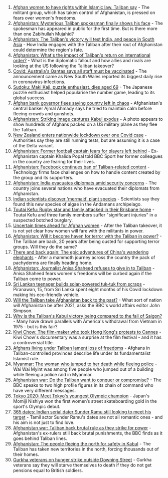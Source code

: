 1. [Afghan women to have rights within Islamic law, Taliban say](https://www.bbc.co.uk/news/world-asia-58249952) - The militant group, which has taken control of Afghanistan, is pressed on fears over women's freedoms.
2. [Afghanistan: Mysterious Taliban spokesman finally shows his face](https://www.bbc.co.uk/news/world-asia-58250607) - The spokesman has appeared in public for the first time. But is there more than one Zabihullah Mujahid?
3. [Afghanistan: The Taliban's victory will test India, and peace in South Asia](https://www.bbc.co.uk/news/world-asia-india-58240301) - How India engages with the Taliban after their rout of Afghanistan could determine the region's fate.
4. [Afghanistan: What's the impact of Taliban's return on international order?](https://www.bbc.co.uk/news/world-us-canada-58248864) - What is the diplomatic fallout and how allies and rivals are looking at the US following the Taliban takeover?
5. [Covid: Australia's Qantas says all staff must be vaccinated](https://www.bbc.co.uk/news/business-58239790) - The announcement came as New South Wales reported its biggest daily rise in coronavirus infections.
6. [Sudoku: Maki Kaji, puzzle enthusiast, dies aged 69](https://www.bbc.co.uk/news/world-asia-58243126) - The Japanese puzzle enthusiast helped popularise the number game, leading to its global success.
7. [Afghan bank governor flees saying country left in chaos](https://www.bbc.co.uk/news/business-58230941) - Afghanistan's central banker Ajmal Ahmady says he tried to maintain calm before fleeing crowds and gunshots.
8. [Afghanistan: Striking image captures Kabul exodus](https://www.bbc.co.uk/news/world-asia-58242733) - A photo appears to show hundreds of Afghans packed on a US military plane as they flee the Taliban.
9. [New Zealand enters nationwide lockdown over one Covid case](https://www.bbc.co.uk/news/world-asia-58241619) - Authorities say they are still running tests, but are assuming it is a case of the Delta variant.
10. [Afghanistan: Former football captain fears for players left behind](https://www.bbc.co.uk/sport/football/58243348) - Ex-Afghanistan captain Khalida Popal told BBC Sport her former colleagues in the country are fearing for their lives.
11. [Afghanistan: Facebook continues ban of Taliban-related content](https://www.bbc.co.uk/news/business-58239786) - Technology firms face challenges on how to handle content created by the group and its supporters.
12. [Afghanistan: India evacuates diplomats amid security concerns](https://www.bbc.co.uk/news/world-asia-india-58240296) - The country joins several nations who have evacuated their diplomats from Afghanistan.
13. [Indian scientists discover 'mermaid' plant species](https://www.bbc.co.uk/news/world-asia-india-58240416) - Scientists say they found this new species of algae in the Andamans archipelago.
14. [Toutai Kefu: Rugby star and family attacked in their Brisbane home](https://www.bbc.co.uk/news/world-australia-58227126) - Toutai Kefu and three family members suffer "significant injuries" in a suspected botched burglary.
15. [Uncertain times ahead for Afghan women](https://www.bbc.co.uk/news/world-asia-58244017) - After the Taliban takeover, it is not yet clear how women will fare with the militants in power.
16. [Afghanistan: Will it become haven for terror with the Taliban in power?](https://www.bbc.co.uk/news/world-asia-58232041) - The Taliban are back, 20 years after being ousted for supporting terror groups. Will they do the same?
17. [There and back again: The epic adventures of China's wandering elephants](https://www.bbc.co.uk/news/world-asia-china-58196663) - After a mammoth journey across the country the pack of pachyderms are finally heading home.
18. [Afghanistan: Journalist Anisa Shaheed refuses to give in to Taliban](https://www.bbc.co.uk/news/world-asia-58175088) - Anisa Shaheed fears women's freedoms will be curbed again if the Taliban come to power.
19. [Sri Lankan teenager builds solar-powered tuk-tuk from scraps](https://www.bbc.co.uk/news/world-asia-58192468) - Piranawan, 15, from Sri Lanka spent eight months of his Covid lockdown making his eco-friendly vehicle.
20. [Will the Taliban take Afghanistan back to the past?](https://www.bbc.co.uk/news/world-58224559) - What sort of nation will Afghanistan be after 2021, asks the BBC's world affairs editor John Simpson.
21. [Why is the Taliban's Kabul victory being compared to the fall of Saigon?](https://www.bbc.co.uk/news/world-asia-58234884) - Many have drawn parallels with America's withdrawal from Vietnam in 1975 - but is this fair?
22. [Kiwi Chow: The film-maker who took Hong Kong's protests to Cannes](https://www.bbc.co.uk/news/world-asia-58196411) - Kiwi Chow's documentary was a surprise at the film festival - and it has a controversial title.
23. [Afghans living under Taliban lament loss of freedoms](https://www.bbc.co.uk/news/world-asia-58191440) - Afghans in Taliban-controlled provinces describe life under its fundamentalist Islamist rule.
24. [Myanmar: The woman who jumped to her death while fleeing police](https://www.bbc.co.uk/news/world-asia-58196465) - Wai Wai Myint was among five people who jumped out of a building while fleeing a police raid in Myanmar.
25. [Afghanistan war: Do the Taliban want to conquer or compromise?](https://www.bbc.co.uk/news/world-asia-58181670) - The BBC speaks to two high profile figures in its chain of command who have very different messages.
26. [Tokyo 2020: Meet Tokyo's youngest Olympic champion](https://www.bbc.co.uk/news/world-asia-58168591) - Japan's Momiji Nishiya won the first women’s street skateboarding gold in the sport's Olympic debut.
27. [365 dates: Indian serial dater Sunder Ramu still looking to meet his target](https://www.bbc.co.uk/news/world-asia-india-58183168) - Tamil actor Sunder Ramu's dates are not all romantic ones - and his aim is not just to find love.
28. [Afghanistan war: Taliban back brutal rule as they strike for power](https://www.bbc.co.uk/news/world-asia-58156772) - Afghanistan's ex-rulers still back brutal punishments, the BBC finds as it goes behind Taliban lines.
29. [Afghanistan: The people fleeing the north for safety in Kabul](https://www.bbc.co.uk/news/world-asia-58170433) - The Taliban has taken new territories in the north, forcing thousands out of their homes.
30. [Gurkha veterans on hunger strike outside Downing Street](https://www.bbc.co.uk/news/uk-58159773) - Gurkha veterans say they will starve themselves to death if they do not get pensions equal to British soldiers.
